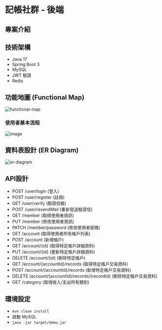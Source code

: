 # 記帳社群 - 後端

## 專案介紹


## 技術架構
- Java 17
- Spring Boot 3
- MySQL
- JWT 驗證
- Redis

## 功能地圖 (Functional Map)
![functional-map](https://github.com/user-attachments/assets/38006be5-f78a-476d-9387-19138fdedb57)


### 使用者基本流程
![image](https://github.com/user-attachments/assets/48843bca-460d-41eb-9698-2400c547ef42)


## 資料表設計 (ER Diagram)
![er-diagram](https://github.com/user-attachments/assets/892cd904-41e8-4f70-b25e-7ed66c4c917c)



## API設計
- POST /user/login (登入)
- POST /user/register (註冊)
- GET /user/verify (驗證信箱)
- POST /user/resendMail (重新發送驗證信)
- GET /member (取得使用者資訊)
- PUT /member (修改使用者資訊)
- PATCH /member/password (修改使用者密碼)
- GET /account (取得使用者所有帳戶列表)
- POST /account (新增帳戶)
- GET /account/{id} (取得特定帳戶詳細資料)
- PUT /account/{id} (更新特定帳戶詳細資料)
- DELETE /account/{id} (刪除特定帳戶)
- GET /account/{accountId}/records (取得特定帳戶交易資料)
- POST /account/{accountId}/records (新增特定帳戶交易資料)
- DELETE /account/{accountId}/records/{recordId} (刪除特定帳戶交易資料)
- GET /category (取得收入/支出所有類別)


## 環境設定
- `mvn clean install`
- 啟動 MySQL
- `java -jar target/demo.jar`
